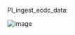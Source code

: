

Pl_ingest_ecdc_data:

![image](https://github.com/user-attachments/assets/91e151da-e9bc-4c39-9f2a-a75cbe88fdc9)



